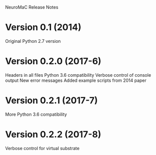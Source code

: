 NeuroMaC Release Notes

Version 0.1 (2014)
==========================
Original Python 2.7 version

Version 0.2.0 (2017-6)
==========================
Headers in all files
Python 3.6 compatibility
Verbose control of console output
New error messages
Added example scripts from 2014 paper

Version 0.2.1 (2017-7)
==========================
More Python 3.6 compatibility

Version 0.2.2 (2017-8)
==========================
Verbose control for virtual substrate
